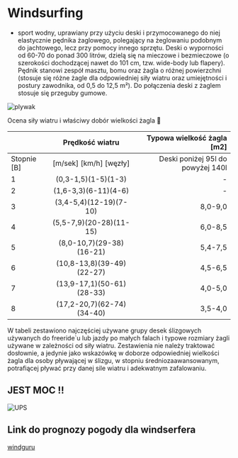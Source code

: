 # Windsurfing

- sport wodny, uprawiany przy użyciu deski i przymocowanego do niej elastycznie pędnika żaglowego, polegający na żeglowaniu podobnym do jachtowego, lecz przy pomocy innego sprzętu. Deski o wyporności od 60-70 do ponad 300 litrów, dzielą się na mieczowe i bezmieczowe (o szerokości dochodzącej nawet do 101 cm, tzw. wide-body lub flapery). Pędnik stanowi zespół masztu, bomu oraz żagla o różnej powierzchni (stosuje się różne żagle dla odpowiedniej siły wiatru oraz umiejętności i postury zawodnika, od 0,5 do 12,5 m²). Do połączenia deski z żaglem stosuje się przeguby gumowe.

![plywak](http://www.eastofmauiboardshop.com/images/campaign/11.jpg)


Ocena siły wiatru i właściwy dobór wielkości żagla  :raised_hands:

|             | Prędkość wiatru| Typowa wielkość żagla [m2] |
| ------------- |:-------------: | -----:|
| Stopnie [B]     |[m/sek] [km/h] [węzły]              | Deski poniżej 95l do powyżej 140l     |
|   1           | (0,3-1,5)(1-5)(1-3)               |   -    |
|   2           | (1,6-3,3)(6-11)(4-6)              |   -    |
|   3           | (3,4-5,4)(12-19)(7-10)            | 8,0-9,0      |
|   4           | (5,5-7,9)(20-28)(11-15)           | 6,0-8,5      |
|   5           | (8,0-10,7)(29-38)(16-21)          | 5,4-7,5      |
|   6           | (10,8-13,8)(39-49)(22-27)         | 4,5-6,5      |
|   7           | (13,9-17,1)(50-61)(28-33)         | 4,0-5,0      |
|   8           | (17,2-20,7)(62-74)(34-40)         | 3,5-4,0      |

W tabeli zestawiono najczęściej używane grupy desek ślizgowych używanych do freeride`u lub jazdy po małych falach i typowe rozmiary żagli używane w zależności od siły wiatru. Zestawienia nie należy traktować dosłownie, a jedynie jako wskazówkę w doborze odpowiedniej wielkości żagla dla osoby pływającej w ślizgu, w stopniu średniozaawansowanym, potrafiącej pływać przy danej sile wiatru i adekwatnym zafalowaniu.


## JEST MOC !!

![UPS](https://media.giphy.com/media/cAYRqOgjncVqw/giphy.gif)

## Link do prognozy pogody dla windserfera
[windguru](https://www.windguru.cz/4909.com)




